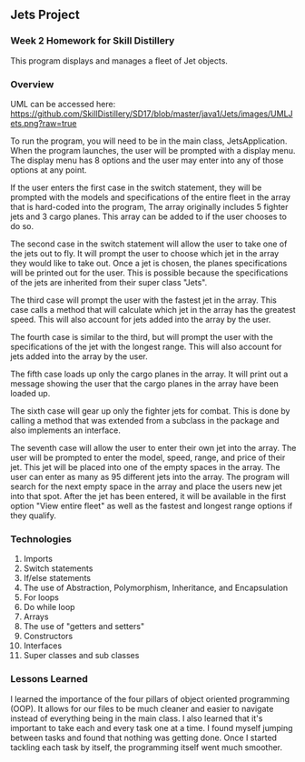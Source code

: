 ## Jets Project

### Week 2 Homework for Skill Distillery

This program displays and manages a fleet of Jet objects.

### Overview
UML can be accessed here: https://github.com/SkillDistillery/SD17/blob/master/java1/Jets/images/UMLJets.png?raw=true

To run the program, you will need to be in the main class, JetsApplication.  When the program launches, the user will be prompted with a display menu. The display menu has 8 options and the user may enter into any of those options at any point. 

If the user enters the first case in the switch statement, they will be prompted with the models and specifications of the entire fleet in the array that is hard-coded into the program, The array originally includes 5 fighter jets and 3 cargo planes. This array can be added to if the user chooses to do so.

The second case in the switch statement will allow the user to take one of the jets out to fly.  It will prompt the user to choose which jet in the array they would like to take out. Once a jet is chosen, the planes specifications will be printed out for the user. This is possible because the specifications of the jets are inherited from their super class "Jets". 

The third case will prompt the user with the fastest jet in the array. This case calls a method that will calculate which jet in the array has the greatest speed. This will also account for jets added into the array by the user. 

The fourth case is similar to the third, but will prompt the user with the specifications of the jet with the longest range. This will also account for jets added into the array by the user. 

The fifth case loads up only the cargo planes in the array. It will print out a message showing the user that the cargo planes in the array have been loaded up. 

The sixth case will gear up only the fighter jets for combat. This is done by calling a method that was extended from a subclass in the package and also implements an interface. 

The seventh case will allow the user to enter their own jet into the array. The user will be prompted to enter the model, speed, range, and price of their jet. This jet will be placed into one of the empty spaces in the array. The user can enter as many as 95 different jets into the array. The program will search for the next empty space in the array and place the users new jet into that spot. After the jet has been entered, it will be available in the first option "View entire fleet" as well as the fastest and longest range options if they qualify. 
 

### Technologies
1. Imports
2. Switch statements
3. If/else statements
4. The use of Abstraction, Polymorphism, Inheritance, and Encapsulation
5. For loops
6. Do while loop
7. Arrays
8. The use of "getters and setters"
9. Constructors 
10. Interfaces
11. Super classes and sub classes


### Lessons Learned
I learned the importance of the four pillars of object oriented programming (OOP). It allows for our files to be much cleaner and easier to navigate instead of everything being in the main class. I also learned that it's important to take each and every task one at a time. I found myself jumping between tasks and found that nothing was getting done. Once I started tackling each task by itself, the programming itself went much smoother. 
